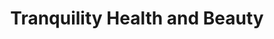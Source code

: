 ---
title: "Tranquility Health and Beauty"
url: /tain/tranquility-health-and-beauty/
shop: beauty
---